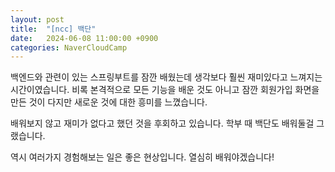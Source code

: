 ```yaml
---
layout: post
title:  "[ncc] 백단"
date:   2024-06-08 11:00:00 +0900
categories: NaverCloudCamp
---
```

백엔드와 관련이 있는 스프링부트를 잠깐 배웠는데
생각보다 훨씬 재미있다고 느껴지는 시간이였습니다. 
비록 본격적으로 모든 기능을 배운 것도 아니고
잠깐 회원가입 화면을 만든 것이 다지만
새로운 것에 대한 흥미를 느꼈습니다. 

배워보지 않고 재미가 없다고 했던 것을 후회하고 있습니다.
학부 때 백단도 배워둘걸 그랬습니다. 

역시 여러가지 경험해보는 일은 좋은 현상입니다. 
열심히 배워야겠습니다! 